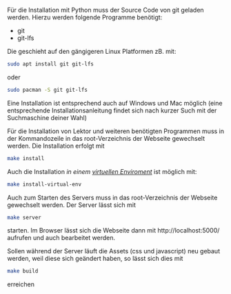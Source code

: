 Für die Installation mit Python muss der Source Code von git geladen werden. Hierzu werden folgende Programme benötigt:
- git
- git-lfs

Die geschieht auf den gängigeren Linux Platformen zB. mit:
```bash
sudo apt install git git-lfs
```
oder
```bash
sudo pacman -S git git-lfs
```
Eine Installation ist entsprechend auch auf Windows und Mac möglich (eine entsprechende Installationsanleitung findet sich nach kurzer Such mit der Suchmaschine deiner Wahl)

Für die Installation von Lektor und weiteren benötigten Programmen muss in der Kommandozeile in das root-Verzeichnis der Webseite gewechselt werden. Die Installation erfolgt mit
```bash
make install
```
Auch die Installation *in einem [virtuellen Enviroment](https://docs.python.org/3/tutorial/venv.html)* ist möglich mit:
```bash
make install-virtual-env
```

Auch zum Starten des Servers muss in das root-Verzeichnis der Webseite gewechselt werden. Der Server lässt sich mit
```bash
make server
```
starten. Im Browser lässt sich die Webseite dann mit http://localhost:5000/ aufrufen und auch bearbeitet werden.

Sollen während der Server läuft die Assets (css und javascript) neu gebaut werden, weil diese sich geändert haben, so lässt sich dies mit
```bash
make build
```
erreichen